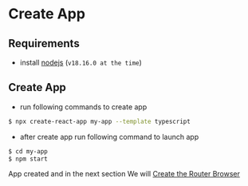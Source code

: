 # Create App

## Requirements

- install [nodejs](https://nodejs.org/en/download) (`v18.16.0 at the time`)


## Create App

- run following commands to create app
```sh
$ npx create-react-app my-app --template typescript
```

- after create app run following command to launch app
```sh
$ cd my-app
$ npm start
```

App created and in the next section We will [Create the Router Browser](create-router.md)